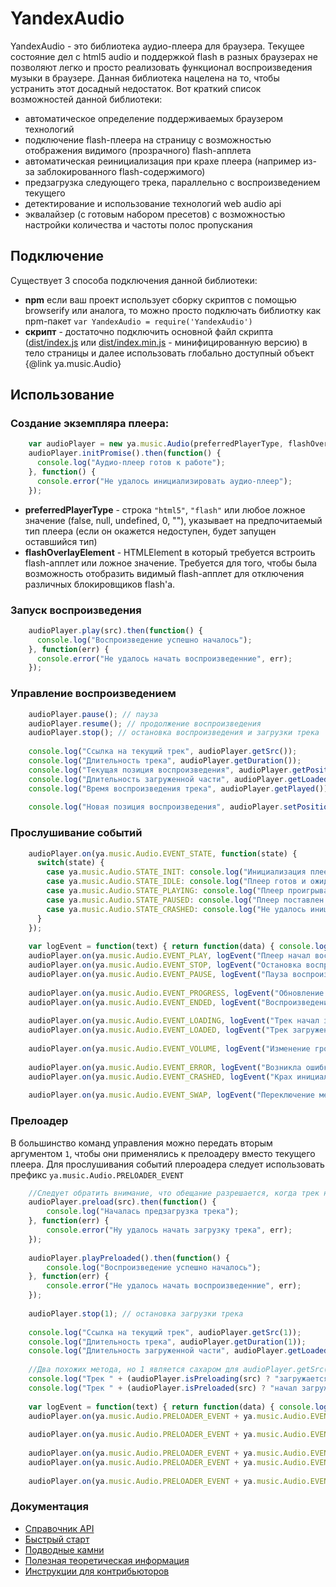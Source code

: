 YandexAudio
===========
YandexAudio - это библиотека аудио-плеера для браузера. Текущее состояние дел с html5 audio и поддержкой flash в разных браузерах не позволяют легко и просто реализовать функционал воспроизведения музыки в браузере. Данная библиотека нацелена на то, чтобы устранить этот досадный недостаток. Вот краткий список возможностей данной библиотеки:

  - автоматическое определение поддерживаемых браузером технологий
  - подключение flash-плеера на страницу с возможностью отображения видимого (прозрачного) flash-апплета
  - автоматическая реинициализация при крахе плеера (например из-за заблокированного flash-содержимого)
  - предзагрузка следующего трека, параллельно с воспроизведением текущего
  - детектирование и использование технологий web audio api
  - эквалайзер (с готовым набором пресетов) с возможностью настройки количества и частоты полос пропускания


Подключение
----------
Существует 3 способа подключения данной библиотеки:

  - **npm** если ваш проект использует сборку скриптов с помощью browserify или аналога, то можно просто подключать 
  библиотку как npm-пакет `var YandexAudio = require('YandexAudio')`
  - **скрипт** - достаточно подключить основной файл скрипта 
  ([dist/index.js](https://github.yandex-team.ru/pages/music/audio/dist/index.js) 
  или [dist/index.min.js](https://github.yandex-team.ru/pages/music/audio/dist/index.min.js)  - минифицированную версию) 
  в тело страницы и далее использовать глобально доступный объект {@link ya.music.Audio}


Использование
------------
### Создание экземпляра плеера:

```javascript
    var audioPlayer = new ya.music.Audio(preferredPlayerType, flashOverlayElement);
    audioPlayer.initPromise().then(function() {
      console.log("Аудио-плеер готов к работе");
    }, function() {
      console.error("Не удалось инициализировать аудио-плеер");
    });
```

  - **preferredPlayerType** - строка `"html5"`, `"flash"` или любое ложное значение (false, null, undefined, 0, ""), указывает на предпочитаемый тип плеера (если он окажется недоступен, будет запущен оставшийся тип)
  - **flashOverlayElement** - HTMLElement в который требуется встроить flash-апплет или ложное значение. Требуется для того, чтобы была возможность отобразить видимый flash-апплет для отключения различных блокировщиков flash'а.

### Запуск воспроизведения

```javascript
    audioPlayer.play(src).then(function() {
      console.log("Воспроизведение успешно началось");
    }, function(err) {
      console.error("Не удалось начать воспроизведенние", err);
    });
```

### Управление воспроизведением

```javascript
    audioPlayer.pause(); // пауза
    audioPlayer.resume(); // продолжение воспроизведения
    audioPlayer.stop(); // остановка воспроизведения и загрузки трека
    
    console.log("Ссылка на текущий трек", audioPlayer.getSrc());
    console.log("Длительность трека", audioPlayer.getDuration());
    console.log("Текущая позиция воспроизведения", audioPlayer.getPosition());
    console.log("Длительность загруженной части", audioPlayer.getLoaded());
    console.log("Время воспроизведения трека", audioPlayer.getPlayed());
    
    console.log("Новая позиция воспроизведения", audioPlayer.setPosition(position));
```

### Прослушивание событий

```javascript
    audioPlayer.on(ya.music.Audio.EVENT_STATE, function(state) {
      switch(state) {
        case ya.music.Audio.STATE_INIT: console.log("Инициализация плеера"); break;
        case ya.music.Audio.STATE_IDLE: console.log("Плеер готов и ожидает"); break;
        case ya.music.Audio.STATE_PLAYING: console.log("Плеер проигрывает музыку"); break;
        case ya.music.Audio.STATE_PAUSED: console.log("Плеер поставлен на паузу"); break;
        case ya.music.Audio.STATE_CRASHED: console.log("Не удалось инициализировать плеер"); break;
      }
    });
    
    var logEvent = function(text) { return function(data) { console.log(text, data); }; };
    audioPlayer.on(ya.music.Audio.EVENT_PLAY, logEvent("Плеер начал воспроизведение трека"));
    audioPlayer.on(ya.music.Audio.EVENT_STOP, logEvent("Остановка воспроизведения"));
    audioPlayer.on(ya.music.Audio.EVENT_PAUSE, logEvent("Пауза воспроизведения"));
    
    audioPlayer.on(ya.music.Audio.EVENT_PROGRESS, logEvent("Обновление позиции воспроизведения"));
    audioPlayer.on(ya.music.Audio.EVENT_ENDED, logEvent("Воспроизведение трека завершено"));
    
    audioPlayer.on(ya.music.Audio.EVENT_LOADING, logEvent("Трек начал загружаться"));
    audioPlayer.on(ya.music.Audio.EVENT_LOADED, logEvent("Трек загружен полностью"));
    
    audioPlayer.on(ya.music.Audio.EVENT_VOLUME, logEvent("Изменение громкости"));
    
    audioPlayer.on(ya.music.Audio.EVENT_ERROR, logEvent("Возникла ошибка при воспроизведении"));
    audioPlayer.on(ya.music.Audio.EVENT_CRASHED, logEvent("Крах инициализации"));
    
    audioPlayer.on(ya.music.Audio.EVENT_SWAP, logEvent("Переключение между текущим и предзагруженным треком"));
```    

### Прелоадер
В большинство команд управления можно передать вторым аргументом `1`, чтобы они применялись к прелоадеру вместо текущего плеера.
Для прослушивания событий плероадера следует использовать префикс `ya.music.Audio.PRELOADER_EVENT`

```javascript
    //Следует обратить внимание, что обещание разрешается, когда трек начал загружаться, а не когда загрузился
    audioPlayer.preload(src).then(function() {
        console.log("Началась предзагрузка трека");
    }, function(err) {
        console.error("Ну удалось начать загрузку трека", err);
    });
    
    audioPlayer.playPreloaded().then(function() {
        console.log("Воспроизведение успешно началось");
    }, function(err) {
        console.error("Не удалось начать воспроизведенние", err);
    });
    
    audioPlayer.stop(1); // остановка загрузки трека
    
    console.log("Ссылка на текущий трек", audioPlayer.getSrc(1));
    console.log("Длительность трека", audioPlayer.getDuration(1));
    console.log("Длительность загруженной части", audioPlayer.getLoaded(1));
    
    //Два похожих метода, но 1 является сахаром для audioPlayer.getSrc(1) == src, а 2 проверяет успех начала загрузки
    console.log("Трек " + (audioPlayer.isPreloading(src) ? "загружается/ожидает загрузки" : "не загружается"));
    console.log("Трек " + (audioPlayer.isPreloaded(src) ? "начал загружаться" : "не загружается"));
    
    var logEvent = function(text) { return function(data) { console.log(text, data); }; };
    audioPlayer.on(ya.music.Audio.PRELOADER_EVENT + ya.music.Audio.EVENT_STOP, logEvent("Остановка загрузки"));
    
    audioPlayer.on(ya.music.Audio.PRELOADER_EVENT + ya.music.Audio.EVENT_PROGRESS, logEvent("Процесс загрузки"));
    
    audioPlayer.on(ya.music.Audio.PRELOADER_EVENT + ya.music.Audio.EVENT_LOADING, logEvent("Трек начал загружаться"));
    audioPlayer.on(ya.music.Audio.PRELOADER_EVENT + ya.music.Audio.EVENT_LOADED, logEvent("Трек загружен полностью"));
    
    audioPlayer.on(ya.music.Audio.PRELOADER_EVENT + ya.music.Audio.EVENT_ERROR, logEvent("Возникла ошибка при загрузке"));
```

### Документация
  * [Справочник API](https://github.yandex-team.ru/pages/music/audio/)
  * [Быстрый старт](https://github.yandex-team.ru/pages/music/audio/tutorial-quick-start.html)
  * [Подводные камни](https://github.yandex-team.ru/pages/music/audio/tutorial-corner-case.html)
  * [Полезная теоретическая информация](https://github.yandex-team.ru/pages/music/audio/tutorial-sound.html)
  * [Инструкции для контрибьюторов](https://github.yandex-team.ru/pages/music/audio/tutorial-contrib.html)
